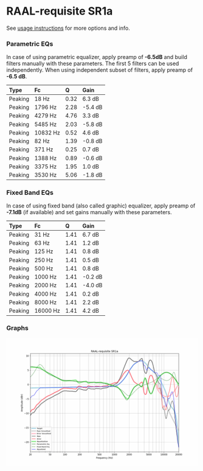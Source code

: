 # RAAL-requisite SR1a
See [usage instructions](https://github.com/jaakkopasanen/AutoEq#usage) for more options and info.

### Parametric EQs
In case of using parametric equalizer, apply preamp of **-6.5dB** and build filters manually
with these parameters. The first 5 filters can be used independently.
When using independent subset of filters, apply preamp of **-6.5 dB**.

| Type    | Fc       |    Q | Gain    |
|:--------|:---------|:-----|:--------|
| Peaking | 18 Hz    | 0.32 | 6.3 dB  |
| Peaking | 1796 Hz  | 2.28 | -5.4 dB |
| Peaking | 4279 Hz  | 4.76 | 3.3 dB  |
| Peaking | 5485 Hz  | 2.03 | -5.8 dB |
| Peaking | 10832 Hz | 0.52 | 4.6 dB  |
| Peaking | 82 Hz    | 1.39 | -0.8 dB |
| Peaking | 371 Hz   | 0.25 | 0.7 dB  |
| Peaking | 1388 Hz  | 0.89 | -0.6 dB |
| Peaking | 3375 Hz  | 1.95 | 1.0 dB  |
| Peaking | 3530 Hz  | 5.06 | -1.8 dB |

### Fixed Band EQs
In case of using fixed band (also called graphic) equalizer, apply preamp of **-7.1dB**
(if available) and set gains manually with these parameters.

| Type    | Fc       |    Q | Gain    |
|:--------|:---------|:-----|:--------|
| Peaking | 31 Hz    | 1.41 | 6.7 dB  |
| Peaking | 63 Hz    | 1.41 | 1.2 dB  |
| Peaking | 125 Hz   | 1.41 | 0.8 dB  |
| Peaking | 250 Hz   | 1.41 | 0.5 dB  |
| Peaking | 500 Hz   | 1.41 | 0.8 dB  |
| Peaking | 1000 Hz  | 1.41 | -0.2 dB |
| Peaking | 2000 Hz  | 1.41 | -4.0 dB |
| Peaking | 4000 Hz  | 1.41 | 0.2 dB  |
| Peaking | 8000 Hz  | 1.41 | 2.2 dB  |
| Peaking | 16000 Hz | 1.41 | 4.2 dB  |

### Graphs
![](./RAAL-requisite%20SR1a.png)